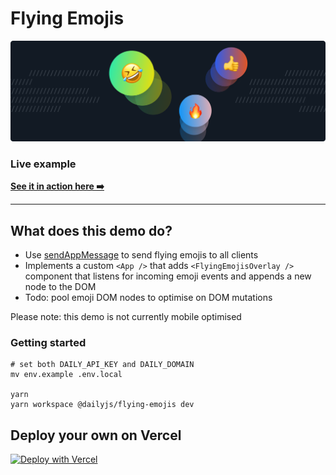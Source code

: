 # Flying Emojis

![Flying Emojis](./image.png)

### Live example

**[See it in action here ➡️](https://dailyjs-flying-emojis.vercel.app)**

---

## What does this demo do?

- Use [sendAppMessage](https://docs.daily.co/reference#%EF%B8%8F-sendappmessage) to send flying emojis to all clients
- Implements a custom `<App />` that adds `<FlyingEmojisOverlay />` component that listens for incoming emoji events and appends a new node to the DOM
- Todo: pool emoji DOM nodes to optimise on DOM mutations

Please note: this demo is not currently mobile optimised

### Getting started

```
# set both DAILY_API_KEY and DAILY_DOMAIN
mv env.example .env.local

yarn
yarn workspace @dailyjs/flying-emojis dev
```

## Deploy your own on Vercel

[![Deploy with Vercel](https://vercel.com/button)](https://vercel.com/new/daily-co/clone-flow?repository-url=https%3A%2F%2Fgithub.com%2Fdaily-demos%2Fexamples.git&env=DAILY_DOMAIN%2CDAILY_API_KEY&envDescription=Your%20Daily%20domain%20and%20API%20key%20can%20be%20found%20on%20your%20account%20dashboard&envLink=https%3A%2F%2Fdashboard.daily.co&project-name=daily-examples&repo-name=daily-examples)
